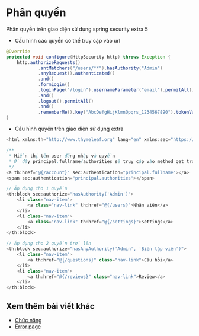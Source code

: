 # Phân quyền

Phân quyền trên giao diện sử dụng spring security extra 5

- Cấu hình các quyền có thể truy cập vào url

```java
@Override
protected void configure(HttpSecurity http) throws Exception {
    http.authorizeRequests()
            .antMatchers("/users/**").hasAuthority("Admin")
            .anyRequest().authenticated()
            .and()
            .formLogin()
            .loginPage("/login").usernameParameter("email").permitAll()
            .and()
            .logout().permitAll()
            .and()
            .rememberMe().key("AbcDefgHijKlmnOpqrs_1234567890").tokenValiditySeconds(7 * 24 * 60 * 60);
}
```

- Cấu hình quyền trên giao diện sử dụng extra

```java
<html xmlns:th="http://www.thymeleaf.org" lang="en" xmlns:sec="https://www.thymeleaf.org/thymeleaf-extras-springsecurity5">

/**
 * Hiển thị tên user đăng nhập và quyền
 * Ở đây principal.fullname/authorities sẽ truy cập vào method get trong userDetails được ghi đè
 */  
<a th:href="@{/account}" sec:authentication="principal.fullname"></a>
<span sec:authentication="principal.authorities"></span>

// Áp dụng cho 1 quyền
<th:block sec:authorize="hasAuthority('Admin')">
    <li class="nav-item">
        <a class="nav-link" th:href="@{/users}">Nhân viên</a>
    </li>
    <li class="nav-item">
        <a class="nav-link" th:href="@{/settings}">Settings</a>
    </li>
</th:block>

// Áp dụng cho 2 quyền trở lên
<th:block sec:authorize="hasAnyAuthority('Admin', 'Biên tập viên')">
    <li class="nav-item">
        <a th:href="@{/questions}" class="nav-link">Câu hỏi</a>
    </li>
    <li class="nav-item">
        <a th:href="@{/reviews}" class="nav-link">Review</a>
    </li>
</th:block>
```

## Xem thêm bài viết khác

- [Chức năng](Day011.md)
- [Error page](Day029.md)
